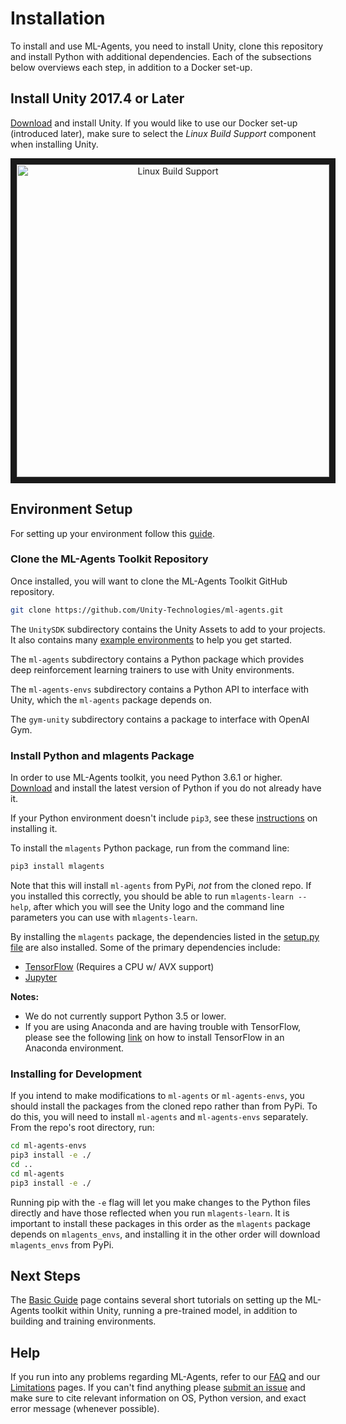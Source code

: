 # Installation

To install and use ML-Agents, you need to install Unity, clone this repository and
install Python with additional dependencies. Each of the subsections below
overviews each step, in addition to a Docker set-up.

## Install **Unity 2017.4** or Later

[Download](https://store.unity.com/download) and install Unity. If you would
like to use our Docker set-up (introduced later), make sure to select the _Linux
Build Support_ component when installing Unity.

<p align="center">
  <img src="images/unity_linux_build_support.png"
       alt="Linux Build Support"
       width="500" border="10" />
</p>

## Environment Setup
For setting up your environment follow this [guide](Using-Virtual-Environment.md).

### Clone the ML-Agents Toolkit Repository

Once installed, you will want to clone the ML-Agents Toolkit GitHub repository.

```sh
git clone https://github.com/Unity-Technologies/ml-agents.git
```

The `UnitySDK` subdirectory contains the Unity Assets to add to your projects.
It also contains many [example environments](Learning-Environment-Examples.md)
to help you get started.

The `ml-agents` subdirectory contains a Python package which provides deep reinforcement 
learning trainers to use with Unity environments.

The `ml-agents-envs` subdirectory contains a Python API to interface with Unity, which
the `ml-agents` package depends on. 

The `gym-unity` subdirectory contains a package to interface with OpenAI Gym.

### Install Python and mlagents Package

In order to use ML-Agents toolkit, you need Python 3.6.1 or higher.  
[Download](https://www.python.org/downloads/) and install the latest version of Python if you do not already have it.

If your Python environment doesn't include `pip3`, see these
[instructions](https://packaging.python.org/guides/installing-using-linux-tools/#installing-pip-setuptools-wheel-with-linux-package-managers)
on installing it.

To install the `mlagents` Python package, run from the command line:

```sh
pip3 install mlagents
```

Note that this will install `ml-agents` from PyPi, _not_ from the cloned repo. 
If you installed this correctly, you should be able to run
`mlagents-learn --help`, after which you will see the Unity logo and the command line
parameters you can use with `mlagents-learn`. 

By installing the `mlagents` package, the dependencies listed in the [setup.py file](../ml-agents/setup.py) are also installed.
Some of the primary dependencies include:

- [TensorFlow](Background-TensorFlow.md) (Requires a CPU w/ AVX support)
- [Jupyter](Background-Jupyter.md)

**Notes:**

- We do not currently support Python 3.5 or lower.
- If you are using Anaconda and are having trouble with TensorFlow, please see
  the following
  [link](https://www.tensorflow.org/install/pip)
  on how to install TensorFlow in an Anaconda environment.

### Installing for Development

If you intend to make modifications to `ml-agents` or `ml-agents-envs`, you should install 
the packages from the cloned repo rather than from PyPi. To do this, you will need to install
 `ml-agents` and `ml-agents-envs` separately. From the repo's root directory, run:

```sh
cd ml-agents-envs
pip3 install -e ./
cd ..
cd ml-agents
pip3 install -e ./
```

Running pip with the `-e` flag will let you make changes to the Python files directly and have those
reflected when you run `mlagents-learn`. It is important to install these packages in this order as the
`mlagents` package depends on `mlagents_envs`, and installing it in the other 
order will download `mlagents_envs` from PyPi.

## Next Steps

The [Basic Guide](Basic-Guide.md) page contains several short tutorials on
setting up the ML-Agents toolkit within Unity, running a pre-trained model, in
addition to building and training environments.

## Help

If you run into any problems regarding ML-Agents, refer to our [FAQ](FAQ.md) and
our [Limitations](Limitations.md) pages. If you can't find anything please
[submit an issue](https://github.com/Unity-Technologies/ml-agents/issues) and
make sure to cite relevant information on OS, Python version, and exact error
message (whenever possible).
